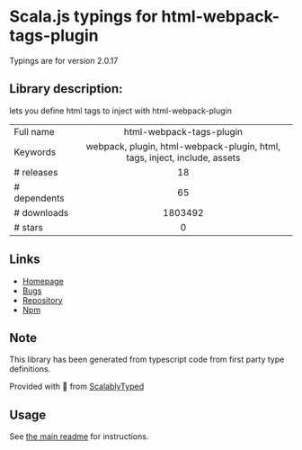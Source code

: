 
# Scala.js typings for html-webpack-tags-plugin

Typings are for version 2.0.17

## Library description:
lets you define html tags to inject with html-webpack-plugin

|                    |                 |
| ------------------ | :-------------: |
| Full name          | html-webpack-tags-plugin |
| Keywords           | webpack, plugin, html-webpack-plugin, html, tags, inject, include, assets |
| # releases         | 18 |
| # dependents       | 65 |
| # downloads        | 1803492 |
| # stars            | 0 |

## Links
- [Homepage](https://github.com/jharris4/html-webpack-tags-plugin)
- [Bugs](https://github.com/jharris4/html-webpack-tags-plugin/issues)
- [Repository](https://github.com/jharris4/html-webpack-tags-plugin)
- [Npm](https://www.npmjs.com/package/html-webpack-tags-plugin)
    


## Note
This library has been generated from typescript code from first party type definitions.

Provided with :purple_heart: from [ScalablyTyped](https://github.com/oyvindberg/ScalablyTyped)

## Usage
See [the main readme](../../readme.md) for instructions.


